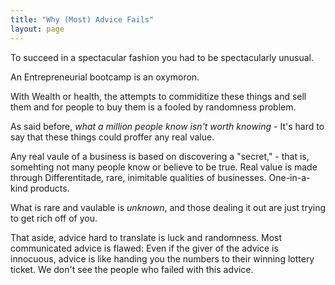```yaml
---
title: "Why (Most) Advice Fails" 
layout: page
---
```


To succeed in a spectacular fashion you had to be spectacularly unusual.

An Entrepreneurial bootcamp is an oxymoron.

With Wealth or health, the attempts to commiditize these things and sell
them and for people to buy them is a fooled by randomness problem.

As said before, *what a million people know isn\'t worth knowing* -
It\'s hard to say that these things could proffer any real value.

Any real vaule of a business is based on discovering a \"secret,\" -
that is, somehting not many people know or believe to be true. Real
value is made through Differentitade, rare, inimitable qualities of
businesses. One-in-a-kind products.

What is rare and vaulable is *unknown*, and those dealing it out are
just trying to get rich off of you.

That aside, advice hard to translate is luck and randomness. Most
communicated advice is flawed: Even if the giver of the advice is
innocuous, advice is like handing you the numbers to their winning
lottery ticket. We don\'t see the people who failed with this advice.
